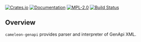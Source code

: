 [![Crates.io][crates-badge]][crates-url]
[![Documentation][docs-badge]][docs-url]
[![MPL-2.0][mpl-badge]][mpl-url]
[![Build Status][actions-badge]][actions-url]

[crates-badge]: https://img.shields.io/crates/v/cameleon-genapi.svg
[crates-url]: https://crates.io/crates/cameleon-genapi
[docs-badge]: https://docs.rs/cameleon-genapi/badge.svg
[docs-url]: https://docs.rs/cameleon-genapi
[mpl-badge]: https://img.shields.io/badge/License-MPL%202.0-brightgreen.svg
[mpl-url]: ../LICENSE
[actions-badge]: https://github.com/cameleon-rs/cameleon/workflows/CI/badge.svg
[actions-url]: https://github.com/cameleon-rs/cameleon/actions/workflows/ci.yml

## Overview
`cameleon-genapi` provides parser and interpreter of GenApi XML.
